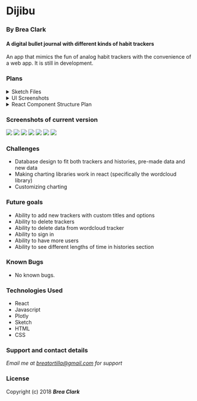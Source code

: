 # Dijibu

### By **Brea Clark**

#### A digital bullet journal with different kinds of habit trackers

An app that mimics the fun of analog habit trackers with the convenience of a web app.
It is still in development.

### Plans

<details>
<summary>Sketch Files</summary>
<img width="400" src="https://raw.githubusercontent.com/breaclark/dijibu/master/Screen%20Shot%202018-06-13%20at%202.21.04%20PM.png">
</details>

<details>
<summary>UI Screenshots</summary>
<p>
<img src="https://raw.githubusercontent.com/breaclark/dijibu/master/Screen%20Shot%202018-06-21%20at%208.24.51%20AM.png" width="250">
<img src="https://raw.githubusercontent.com/breaclark/dijibu/master/Screen%20Shot%202018-06-21%20at%208.24.17%20AM.png" width="250">
<img src="https://raw.githubusercontent.com/breaclark/dijibu/master/Screen%20Shot%202018-06-21%20at%208.24.03%20AM.png" width="250">
</p>
<p>
<img src="https://raw.githubusercontent.com/breaclark/dijibu/master/Screen%20Shot%202018-06-21%20at%208.24.32%20AM.png" width="400">
<img src="https://raw.githubusercontent.com/breaclark/dijibu/master/Screen%20Shot%202018-06-21%20at%208.24.41%20AM.png" width="400">
</p>
</details>

<details>
<summary>React Component Structure Plan</summary>
<img src="https://raw.githubusercontent.com/breaclark/dijibu/master/React_Component_Structure.jpg">
</details>

### Screenshots of current version
<img src="https://raw.githubusercontent.com/breaclark/dijibu/master/Screen%20Shot%202018-07-25%20at%202.13.11%20PM.png">

<img src="https://raw.githubusercontent.com/breaclark/dijibu/master/Screen%20Shot%202018-07-25%20at%202.13.51%20PM.png">
<img src="https://raw.githubusercontent.com/breaclark/dijibu/master/Screen%20Shot%202018-07-25%20at%202.14.08%20PM.png">

<img src="https://raw.githubusercontent.com/breaclark/dijibu/master/Screen%20Shot%202018-07-25%20at%202.12.02%20PM.png">
<img src="https://raw.githubusercontent.com/breaclark/dijibu/master/Screen%20Shot%202018-07-25%20at%202.12.18%20PM.png">
<img src="https://raw.githubusercontent.com/breaclark/dijibu/master/Screen%20Shot%202018-07-25%20at%202.12.36%20PM.png">
<img src="https://raw.githubusercontent.com/breaclark/dijibu/master/Screen%20Shot%202018-07-25%20at%202.12.51%20PM.png">

### Challenges
* Database design to fit both trackers and histories, pre-made data and new data
* Making charting libraries work in react (specifically the wordcloud library)
* Customizing charting

### Future goals
* Ability to add new trackers with custom titles and options
* Ability to delete trackers
* Ability to delete data from wordcloud tracker
* Ability to sign in
* Ability to have more users
* Ability to see different lengths of time in histories section

### Known Bugs
* No known bugs.

### Technologies Used
* React
* Javascript
* Plotly
* Sketch
* HTML
* CSS

### Support and contact details
_Email me at breatortilla@gmail.com for support_

### License
Copyright (c) 2018 **_Brea Clark_**
